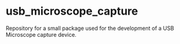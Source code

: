 # usb_microscope_capture
Repository for a small package used for the development of  a USB Microscope capture  device. 
